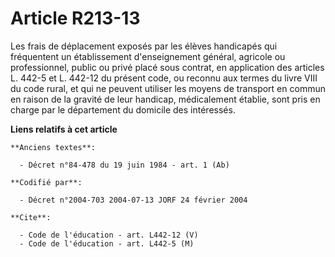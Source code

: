 # Article R213-13

Les frais de déplacement exposés par les élèves handicapés qui fréquentent un établissement d'enseignement général, agricole
ou professionnel, public ou privé placé sous contrat, en application des articles L. 442-5 et L. 442-12 du présent code, ou
reconnu aux termes du livre VIII du code rural, et qui ne peuvent utiliser les moyens de transport en commun en raison de la
gravité de leur handicap, médicalement établie, sont pris en charge par le département du domicile des intéressés.

**Liens relatifs à cet article**

	**Anciens textes**:

	  - Décret n°84-478 du 19 juin 1984 - art. 1 (Ab)

	**Codifié par**:

	  - Décret n°2004-703 2004-07-13 JORF 24 février 2004

	**Cite**:

	  - Code de l'éducation - art. L442-12 (V)
	  - Code de l'éducation - art. L442-5 (M)
